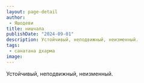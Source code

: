 ```yaml
---
layout: page-detail
author:
 - Яшодеви
title: нишчала
publishDate: "2024-09-01"
description: Устойчивый, неподвижный, неизменный.
tags:
 - санатана дхарма
image: 
---
```


Устойчивый, неподвижный, неизменный.

